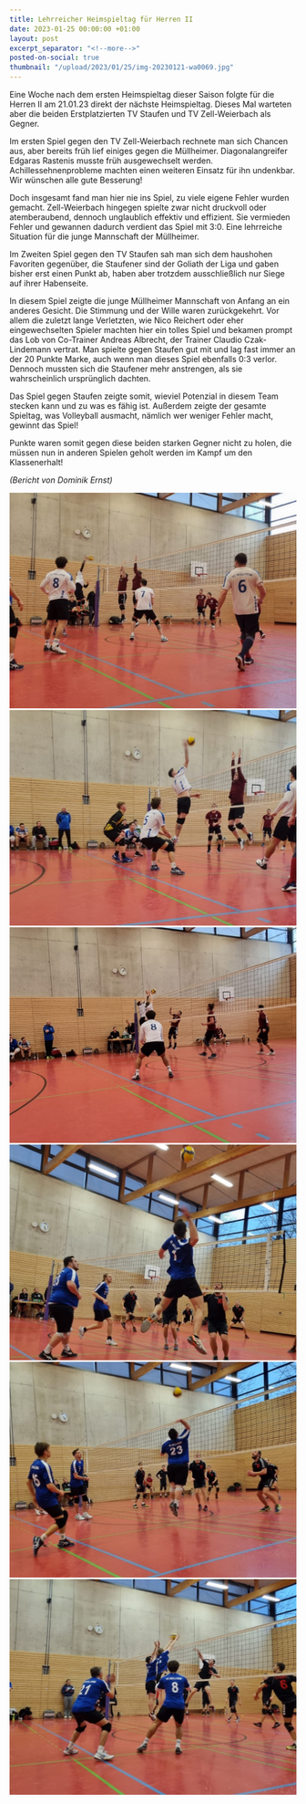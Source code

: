 ```yaml
---
title: Lehrreicher Heimspieltag für Herren II
date: 2023-01-25 00:00:00 +01:00
layout: post
excerpt_separator: "<!--more-->"
posted-on-social: true
thumbnail: "/upload/2023/01/25/img-20230121-wa0069.jpg"
---
```


Eine Woche nach dem ersten Heimspieltag dieser Saison folgte für die Herren II am 21.01.23 direkt der nächste Heimspieltag. Dieses Mal warteten aber die beiden Erstplatzierten TV Staufen und TV Zell-Weierbach als Gegner. 

Im ersten Spiel gegen den TV Zell-Weierbach rechnete man sich Chancen aus, aber bereits früh lief einiges gegen die Müllheimer. Diagonalangreifer Edgaras Rastenis musste früh ausgewechselt werden. Achillessehnenprobleme machten einen weiteren Einsatz für ihn undenkbar. Wir wünschen alle gute Besserung!

Doch insgesamt fand man hier nie ins Spiel, zu viele eigene Fehler wurden gemacht. Zell-Weierbach hingegen spielte zwar nicht druckvoll oder atemberaubend, dennoch unglaublich effektiv und effizient. Sie vermieden Fehler und gewannen dadurch verdient das Spiel mit 3:0. Eine lehrreiche Situation für die junge Mannschaft der Müllheimer. 

Im Zweiten Spiel gegen den TV Staufen sah man sich dem haushohen Favoriten gegenüber, die Staufener sind der Goliath der Liga und gaben bisher erst einen Punkt ab, haben aber trotzdem ausschließlich nur Siege auf ihrer Habenseite. 

In diesem Spiel zeigte die junge Müllheimer Mannschaft von Anfang an ein anderes Gesicht. Die Stimmung und der Wille waren zurückgekehrt. Vor allem die zuletzt lange Verletzten, wie Nico Reichert oder eher eingewechselten Spieler machten hier ein tolles Spiel und bekamen prompt das Lob von Co-Trainer Andreas Albrecht, der Trainer Claudio Czak-Lindemann vertrat. Man spielte gegen Staufen gut mit und lag fast immer an der 20 Punkte Marke, auch wenn man dieses Spiel ebenfalls 0:3 verlor. Dennoch mussten sich die Staufener mehr anstrengen, als sie wahrscheinlich ursprünglich dachten. 

Das Spiel gegen Staufen zeigte somit, wieviel Potenzial in diesem Team stecken kann und zu was es fähig ist. Außerdem zeigte der gesamte Spieltag, was Volleyball ausmacht, nämlich wer weniger Fehler macht, gewinnt das Spiel! 

Punkte waren somit gegen diese beiden starken Gegner nicht zu holen, die müssen nun in anderen Spielen geholt werden im Kampf um den Klassenerhalt! 

_(Bericht von Dominik Ernst)_

![](/upload/2023/01/25/img-20230121-wa0004.jpg)![](/upload/2023/01/25/img-20230121-wa0006.jpg)![](/upload/2023/01/25/img-20230121-wa0016.jpg)![](/upload/2023/01/25/img-20230121-wa0082.jpg)![](/upload/2023/01/25/img-20230121-wa0089.jpg)![](/upload/2023/01/25/img-20230121-wa0093.jpg)